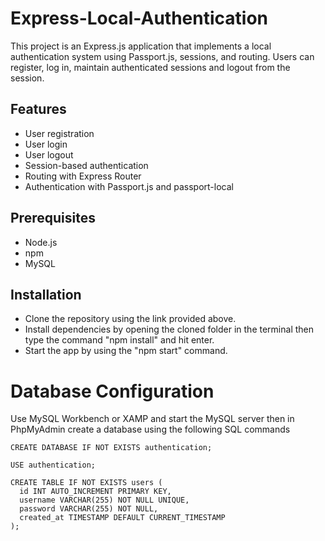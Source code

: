 # Express-Local-Authentication
This project is an Express.js application that implements a local authentication system using Passport.js, sessions, and routing. Users can register, log in, maintain authenticated sessions and logout from the session.

## Features
+ User registration
+ User login
+ User logout
+ Session-based authentication
+ Routing with Express Router
+ Authentication with Passport.js and passport-local

## Prerequisites
+ Node.js
+ npm
+ MySQL

## Installation
+ Clone the repository using the link provided above.
+ Install dependencies by opening the cloned folder in the terminal then type the command "npm install" and hit enter.
+ Start the app by using the "npm start" command.

# Database Configuration
Use MySQL Workbench or XAMP and start the MySQL server then in PhpMyAdmin create a database using the following SQL commands
```
CREATE DATABASE IF NOT EXISTS authentication;

USE authentication;

CREATE TABLE IF NOT EXISTS users (
  id INT AUTO_INCREMENT PRIMARY KEY,
  username VARCHAR(255) NOT NULL UNIQUE,
  password VARCHAR(255) NOT NULL,
  created_at TIMESTAMP DEFAULT CURRENT_TIMESTAMP
);
```
